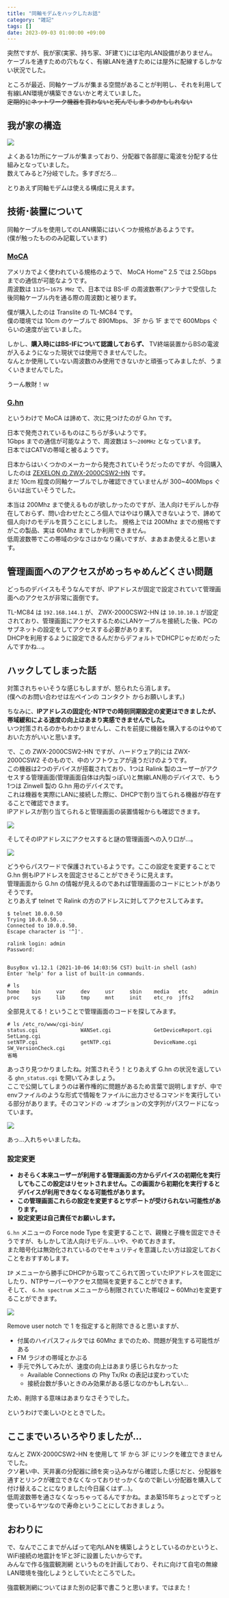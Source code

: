 ```yaml
---
title: "同軸モデムをハックしたお話"
category: "雑記"
tags: []
date: 2023-09-03 01:00:00 +09:00
---
```


突然ですが、我が家(実家、持ち家、3F建て)には宅内LAN設備がありません。  
ケーブルを通すための穴もなく、有線LANを通すためには屋外に配線するしかない状況でした。

ところが最近、同軸ケーブルが集まる空間があることが判明し、それを利用して有線LAN環境が構築できないかと考えていました。  
~~定期的にネットワーク機器を買わないと死んでしまうのかもしれない~~

## 我が家の構造

![](https://gyazo.ingen084.net/data/1b957dec856df5c4d570333a5040211e.png)

よくある1カ所にケーブルが集まっており、分配器で各部屋に電波を分配する仕組みとなっていました。  
数えてみると7分岐でした。多すぎだろ…

とりあえず同軸モデムは使える構成に見えます。

## 技術･装置について

同軸ケーブルを使用してのLAN構築にはいくつか規格があるようです。  
(僕が触ったもののみ記載しています)

### [MoCA](https://www.mocalliance.org/)

アメリカでよく使われている規格のようで、 MoCA Home™ 2.5 では 2.5Gbps までの通信が可能なようです。  
周波数は `1125〜1675 MHz` で、日本では BS-IF の周波数帯(アンテナで受信した後同軸ケーブル内を通る際の周波数)と被ります。

僕が購入したのは Translite の TL-MC84 です。  
僕の環境では 10cm のケーブルで 890Mbps、 3F から 1F までで 600Mbps ぐらいの速度が出ていました。

しかし、**購入時にはBS-IFについて認識しておらず、** TV終端装置からBSの電波が入るようになった現状では使用できませんでした。  
なんとか使用していない周波数のみ使用できないかと頑張ってみましたが、うまくいきませんでした。

うーん散財！ｗ

### [G.hn](https://www.teldevice.co.jp/semiconductor/product/maxlinear-ghn/)

というわけで MoCA は諦めて、次に見つけたのが G.hn です。

日本で発売されているものはこちらが多いようです。  
1Gbps までの通信が可能なようで、周波数は `5〜200MHz` となっています。  
日本ではCATVの帯域と被るようです。

日本からはいくつかのメーカーから発売されていそうだったのですが、今回購入したのは [ZEXELON の ZWX-2000CSW2-HN](https://www.amazon.co.jp/gp/product/B0BQB1ZQK4) です。  
まだ 10cm 程度の同軸ケーブルでしか確認できていませんが 300~400Mbps ぐらいは出ていそうでした。

本当は 200Mhz まで使えるものが欲しかったのですが、法人向けモデルしか存在しておらず、問い合わせたところ個人ではやはり購入できないようで、諦めて個人向けのモデルを買うことにしました。
規格上では 200Mhz までの規格ですがこの製品、実は 60Mhz までしか利用できません。  
低周波数帯でこの帯域の少なさはかなり痛いですが、まあまあ使えると思います。

## 管理画面へのアクセスがめっちゃめんどくさい問題

どっちのデバイスもそうなんですが、IPアドレスが固定で設定されていて管理画面へのアクセスが非常に面倒です。

TL-MC84 は `192.168.144.1` が、 ZWX-2000CSW2-HN は `10.10.10.1` が設定されており、管理画面にアクセスするためにLANケーブルを接続した後、PCのサブネットの設定をしてアクセスする必要があります。  
DHCPを利用するように設定できるんだからデフォルトでDHCPじゃだめだったんですかね…。

## ハックしてしまった話

対策されちゃいそうな感じもしますが、怒られたら消します。  
(僕へのお問い合わせは左ペインの コンタクト からお願いします。)

ちなみに、**IPアドレスの固定化･NTPでの時刻同期設定の変更はできましたが、帯域緩和による速度の向上はあまり実感できませんでした。**  
いつ対策されるのかもわかりませんし、これを前提に機器を購入するのはやめておいた方がいいと思います。

で、この ZWX-2000CSW2-HN ですが、ハードウェア的には ZWX-2000CSW2 そのもので、中のソフトウェアが違うだけのようです。  
この機器は2つのデバイスが搭載されており、1つは Ralink 製のユーザーがアクセスする管理画面(管理画面自体は内製っぽい)と無線LAN用のデバイスで、もう1つは Zinwell 製の G.hn 用のデバイスです。  
これは機器を実際にLANに接続した際に、DHCPで割り当てられる機器が存在することで確認できます。  
IPアドレスが割り当てられると管理画面の装置情報からも確認できます。

![](https://gyazo.ingen084.net/data/476c06909e9de8de273e2b4d3991db5d.png)

そしてそのIPアドレスにアクセスすると謎の管理画面への入り口が…。

![](https://gyazo.ingen084.net/data/215d2c8a67fa63d11cac91ca32ba4bcd.png)

どうやらパスワードで保護されているようです。ここの設定を変更することで G.hn 側もIPアドレスを固定させることができそうに見えます。   
管理画面から G.hn の情報が見えるのであれば管理画面のコードにヒントがありそうです。  
とりあえず telnet で Ralink の方のアドレスに対してアクセスしてみます。

```
$ telnet 10.0.0.50
Trying 10.0.0.50...
Connected to 10.0.0.50.
Escape character is '^]'.

ralink login: admin
Password:


BusyBox v1.12.1 (2021-10-06 14:03:56 CST) built-in shell (ash)
Enter 'help' for a list of built-in commands.

# ls
home    bin     var     dev     usr     sbin    media   etc     admin
proc    sys     lib     tmp     mnt     init    etc_ro  jffs2
```

全部見えてる！ということで管理画面のコードを探してみます。

```
# ls /etc_ro/www/cgi-bin/
status.cgi              WANSet.cgi              GetDeviceReport.cgi     SetLang.cgi
setNTP.cgi              getNTP.cgi              DeviceName.cgi          SW_VersionCheck.cgi
省略
```

あっさり見つかりましたね。対策されそう！とりあえず G.hn の状況を返している `ghn_status.cgi` を開いてみましょう。  
ここで公開してしまうのは著作権的に問題があるため言葉で説明しますが、中でenvファイルのような形式で情報をファイルに出力させるコマンドを実行している部分があります。そのコマンドの `-w` オプションの文字列がパスワードになっています。

![](https://gyazo.ingen084.net/data/ad471f350ec2ef0f1d2b1e7b3b8fdefd.png)

あっ…入れちゃいましたね。

### 設定変更

- **おそらく本来ユーザーが利用する管理画面の方からデバイスの初期化を実行してもここの設定はリセットされません。この画面から初期化を実行するとデバイスが利用できなくなる可能性があります。**
- **この管理画面これらの設定を変更するとサポートが受けられない可能性があります。**
- **設定変更は自己責任でお願いします。**

`G.hn` メニューの Force node Type を変更することで、親機と子機を固定できそうですが、もしかして法人向けモデル…いや、やめておきます。  
また暗号化は無効化されているのでセキュリティを意識したい方は設定しておくことをおすすめします。

`IP` メニューから勝手にDHCPから取ってこられて困っていたIPアドレスを固定にしたり、NTPサーバーやアクセス間隔を変更することができます。  
そして、 `G.hn spectrum` メニューから制限されていた帯域(2 ~ 60Mhz)を変更することができます。

![](https://gyazo.ingen084.net/data/24f6d3b3010a9a39bc70d9a3aa384f57.png)

Remove user notch で 1 を指定すると削除できると思いますが、

- 付属のハイパスフィルタでは 60Mhz までのため、問題が発生する可能性がある
- FM ラジオの帯域とかぶる
- 手元で外してみたが、速度の向上はあまり感じられなかった
  - Available Connections の Phy Tx/Rx の表記は変わっていた
  - 接続台数が多いときのみ効果がある感じなのかもしれない…

ため、削除する意味はあまりなさそうでした。

というわけで楽しいひとときでした。

## ここまでいろいろやりましたが…

なんと ZWX-2000CSW2-HN を使用して 1F から 3F にリンクを確立できませんでした。  
クソ暑い中、天井裏の分配器に顔を突っ込みながら確認した感じだと、分配器を通すとリンクが確立できなくなっておりせっかくなので新しい分配器を購入して付け替えることになりました(今日届くはず…)。  
低周波数帯を通さなくなっちゃってるんですかね。まあ築15年ちょっとでずっと使っているヤツなので寿命ということにしておきましょう。

## おわりに

で、なんでここまでがんばって宅内LANを構築しようとしているのかというと、WiFi接続の地震計を1Fと3Fに設置したいからです。  
みんなで作る強震観測網 というものを計画しており、それに向けて自宅の無線LAN環境を強化しようとしていたところでした。

強震観測網についてはまた別の記事で書こうと思います。ではまた！
